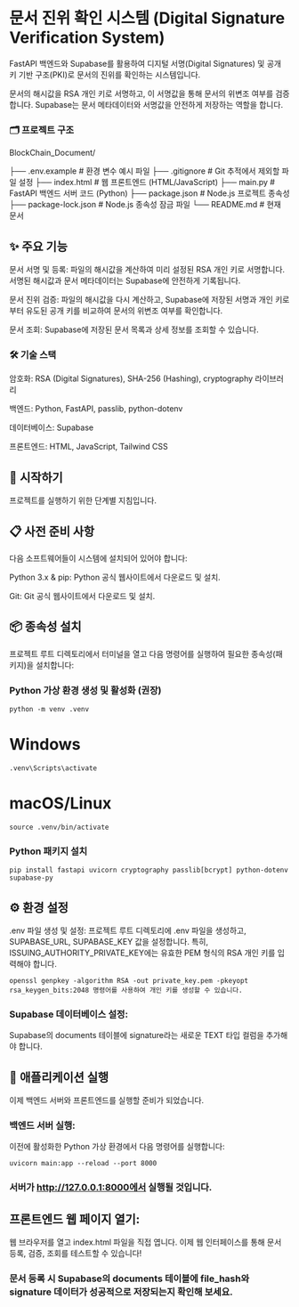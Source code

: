 # 문서 진위 확인 시스템 (Digital Signature Verification System)
FastAPI 백엔드와 Supabase를 활용하여 디지털 서명(Digital Signatures) 및 공개 키 기반 구조(PKI)로 문서의 진위를 확인하는 시스템입니다.

문서의 해시값을 RSA 개인 키로 서명하고, 이 서명값을 통해 문서의 위변조 여부를 검증합니다. Supabase는 문서 메타데이터와 서명값을 안전하게 저장하는 역할을 합니다.

### 🗂️ 프로젝트 구조
BlockChain_Document/

├── .env.example              # 환경 변수 예시 파일
├── .gitignore                # Git 추적에서 제외할 파일 설정
├── index.html                # 웹 프론트엔드 (HTML/JavaScript)
├── main.py                   # FastAPI 백엔드 서버 코드 (Python)
├── package.json              # Node.js 프로젝트 종속성
├── package-lock.json         # Node.js 종속성 잠금 파일
└── README.md                 # 현재 문서

## ✨ 주요 기능
문서 서명 및 등록: 파일의 해시값을 계산하여 미리 설정된 RSA 개인 키로 서명합니다. 서명된 해시값과 문서 메타데이터는 Supabase에 안전하게 기록됩니다.

문서 진위 검증: 파일의 해시값을 다시 계산하고, Supabase에 저장된 서명과 개인 키로부터 유도된 공개 키를 비교하여 문서의 위변조 여부를 확인합니다.

문서 조회: Supabase에 저장된 문서 목록과 상세 정보를 조회할 수 있습니다.

### 🛠️ 기술 스택
암호화: RSA (Digital Signatures), SHA-256 (Hashing), cryptography 라이브러리

백엔드: Python, FastAPI, passlib, python-dotenv

데이터베이스: Supabase

프론트엔드: HTML, JavaScript, Tailwind CSS

## 🚀 시작하기
프로젝트를 실행하기 위한 단계별 지침입니다.

## 📋 사전 준비 사항
다음 소프트웨어들이 시스템에 설치되어 있어야 합니다:

Python 3.x & pip: Python 공식 웹사이트에서 다운로드 및 설치.

Git: Git 공식 웹사이트에서 다운로드 및 설치.

## 📦 종속성 설치
프로젝트 루트 디렉토리에서 터미널을 열고 다음 명령어를 실행하여 필요한 종속성(패키지)을 설치합니다:

### Python 가상 환경 생성 및 활성화 (권장)
```
python -m venv .venv
```
# Windows
```
.venv\Scripts\activate
```
# macOS/Linux
```
source .venv/bin/activate
```

### Python 패키지 설치
```
pip install fastapi uvicorn cryptography passlib[bcrypt] python-dotenv supabase-py
```
## ⚙️ 환경 설정
.env 파일 생성 및 설정:
프로젝트 루트 디렉토리에 .env 파일을 생성하고, SUPABASE_URL, SUPABASE_KEY 값을 설정합니다. 특히, ISSUING_AUTHORITY_PRIVATE_KEY에는 유효한 PEM 형식의 RSA 개인 키를 입력해야 합니다.
```
openssl genpkey -algorithm RSA -out private_key.pem -pkeyopt rsa_keygen_bits:2048 명령어를 사용하여 개인 키를 생성할 수 있습니다.
```
### Supabase 데이터베이스 설정:
Supabase의 documents 테이블에 signature라는 새로운 TEXT 타입 컬럼을 추가해야 합니다.

## 🚀 애플리케이션 실행
이제 백엔드 서버와 프론트엔드를 실행할 준비가 되었습니다.

### 백엔드 서버 실행:
이전에 활성화한 Python 가상 환경에서 다음 명령어를 실행합니다:

```
uvicorn main:app --reload --port 8000
```

### 서버가 http://127.0.0.1:8000에서 실행될 것입니다.

## 프론트엔드 웹 페이지 열기:
웹 브라우저를 열고 index.html 파일을 직접 엽니다.
이제 웹 인터페이스를 통해 문서 등록, 검증, 조회를 테스트할 수 있습니다!

### 문서 등록 시 Supabase의 documents 테이블에 file_hash와 signature 데이터가 성공적으로 저장되는지 확인해 보세요.
